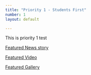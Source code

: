 ```yaml
---
title: "Priority 1 - Students First"
number: 1
layout: default

---
```


This is priority 1 test

[Featured News story]({{site.url}}/stories/mindfullife/)

[Featured Video]({{site.url}}/videos/testvideo/)

[Featured Gallery]({{site.url}}/galleries/testgallery/)
